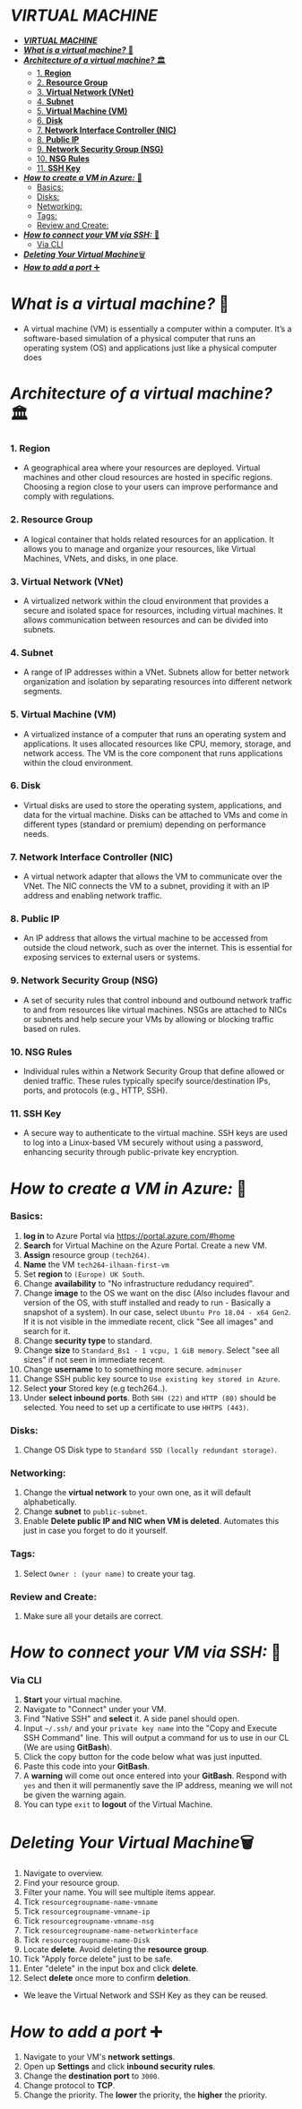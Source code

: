 # ***VIRTUAL MACHINE***
- [***VIRTUAL MACHINE***](#virtual-machine)
- [***What is a virtual machine?*** 💭](#what-is-a-virtual-machine-)
- [***Architecture of a virtual machine?*** 🏛️](#architecture-of-a-virtual-machine-️)
    - [1. **Region**](#1-region)
    - [2. **Resource Group**](#2-resource-group)
    - [3. **Virtual Network (VNet)**](#3-virtual-network-vnet)
    - [4. **Subnet**](#4-subnet)
    - [5. **Virtual Machine (VM)**](#5-virtual-machine-vm)
    - [6. **Disk**](#6-disk)
    - [7. **Network Interface Controller (NIC)**](#7-network-interface-controller-nic)
    - [8. **Public IP**](#8-public-ip)
    - [9. **Network Security Group (NSG)**](#9-network-security-group-nsg)
    - [10. **NSG Rules**](#10-nsg-rules)
    - [11. **SSH Key**](#11-ssh-key)
- [***How to create a VM in Azure:*** 🎨](#how-to-create-a-vm-in-azure-)
    - [Basics:](#basics)
    - [Disks:](#disks)
    - [Networking:](#networking)
    - [Tags:](#tags)
    - [Review and Create:](#review-and-create)
- [***How to connect your VM via SSH:*** 🔗](#how-to-connect-your-vm-via-ssh-)
    - [Via CLI](#via-cli)
- [***Deleting Your Virtual Machine***🗑️](#deleting-your-virtual-machine️)
- [***How to add a port*** ➕](#how-to-add-a-port-)
# ***What is a virtual machine?*** 💭 
   - A virtual machine (VM) is essentially a computer within a computer. It’s a software-based simulation of a physical computer that runs an operating system (OS) and applications just like a physical computer does

# ***Architecture of a virtual machine?*** 🏛️



### 1. **Region**
   - A geographical area where your resources are deployed. Virtual machines and other cloud resources are hosted in specific regions. Choosing a region close to your users can improve performance and comply with regulations.

### 2. **Resource Group**
   - A logical container that holds related resources for an application. It allows you to manage and organize your resources, like Virtual Machines, VNets, and disks, in one place.

### 3. **Virtual Network (VNet)**
   - A virtualized network within the cloud environment that provides a secure and isolated space for resources, including virtual machines. It allows communication between resources and can be divided into subnets.

### 4. **Subnet**
   - A range of IP addresses within a VNet. Subnets allow for better network organization and isolation by separating resources into different network segments.

### 5. **Virtual Machine (VM)**
   - A virtualized instance of a computer that runs an operating system and applications. It uses allocated resources like CPU, memory, storage, and network access. The VM is the core component that runs applications within the cloud environment.

### 6. **Disk**
   - Virtual disks are used to store the operating system, applications, and data for the virtual machine. Disks can be attached to VMs and come in different types (standard or premium) depending on performance needs.

### 7. **Network Interface Controller (NIC)**
   - A virtual network adapter that allows the VM to communicate over the VNet. The NIC connects the VM to a subnet, providing it with an IP address and enabling network traffic.

### 8. **Public IP**
   - An IP address that allows the virtual machine to be accessed from outside the cloud network, such as over the internet. This is essential for exposing services to external users or systems.

### 9. **Network Security Group (NSG)**
   - A set of security rules that control inbound and outbound network traffic to and from resources like virtual machines. NSGs are attached to NICs or subnets and help secure your VMs by allowing or blocking traffic based on rules.

### 10. **NSG Rules**
   - Individual rules within a Network Security Group that define allowed or denied traffic. These rules typically specify source/destination IPs, ports, and protocols (e.g., HTTP, SSH).

### 11. **SSH Key**
   - A secure way to authenticate to the virtual machine. SSH keys are used to log into a Linux-based VM securely without using a password, enhancing security through public-private key encryption.

# ***How to create a VM in Azure:*** 🎨
### Basics: 
1. **log in** to Azure Portal via https://portal.azure.com/#home
1. **Search** for Virtual Machine on the Azure Portal. Create a new VM.
2. **Assign** resource group `(tech264)`.
3. **Name** the VM `tech264-ilhaan-first-vm`
4. Set **region** to `(Europe) UK South`.
5. Change **availability** to "No infrastructure redudancy required".
6. Change **image** to the OS we want on the disc (Also includes flavour and version of the OS, with stuff installed and ready to run - Basically a snapshot of a system). In our case, select `Ubuntu Pro 18.04 - x64 Gen2`. If it is not visible in the immediate recent, click "See all images" and search for it.
7. Change **security type** to standard.
8. Change **size** to `Standard_Bs1 - 1 vcpu, 1 GiB memory`. Select "see all sizes" if not seen in immediate recent.
9. Change **username** to to something more secure. `adminuser`
10. Change SSH public key source to `Use existing key stored in Azure`.
11. Select **your** Stored key (e.g tech264..).
12. Under **select inbound ports**. Both `SHH (22)` and `HTTP (80)` should be selected. You need to set up a certificate to use `HHTPS (443)`.
 
### Disks:
1. Change OS Disk type to `Standard SSD (locally redundant storage)`.
 
### Networking:
1. Change the **virtual network** to your own one, as it will default alphabetically.
2. Change **subnet** to `public-subnet`.
3. Enable **Delete public IP and NIC when VM is deleted**. Automates this just in case you forget to do it yourself.
 
###  Tags:
1. Select `Owner : (your name)` to create your tag.
 
### Review and Create:
1. Make sure all your details are correct.

# ***How to connect your VM via SSH:*** 🔗
###  Via CLI
   1. **Start** your virtual machine.
   2. Navigate to "Connect" under your VM.
   3. Find "Native SSH" and **select** it. A side panel should open.
   4. Input `~/.ssh/` and your `private key name` into the "Copy and Execute SSH Command" line. This will output a command for us to use in our CL (We are using **GitBash**).
   5. Click the copy button for the code below what was just inputted.
   6. Paste this code into your **GitBash**.
   7. A **warning** will come out once entered into your **GitBash**. Respond with `yes` and then it will permanently save the IP address, meaning we will not be given the warning again.
   8. You can type `exit` to **logout** of the Virtual Machine.


# ***Deleting Your Virtual Machine***🗑️
1. Navigate to overview.
2. Find your resource group.
3. Filter your name. You will see multiple items appear.
4. Tick `resourcegroupname-name-vmname`
5. Tick `resourcegroupname-vmname-ip`
6. Tick `resourcegroupname-vmname-nsg`
7. Tick `resourcegroupname-name-networkinterface`
8. Tick `resourcegroupname-name-Disk`
9. Locate **delete**. Avoid deleting the **resource group**.
10. Tick "Apply force delete" just to be safe.
11. Enter "delete" in the input box and click **delete**.
12. Select **delete** once more to confirm **deletion**.
 - We leave the Virtual Network and SSH Key as they can be reused.

# ***How to add a port*** ➕
1. Navigate to your VM's **network settings**.
2. Open up **Settings** and click **inbound security rules**.
3. Change the **destination port** to `3000`.
4. Change protocol to **TCP**.
5. Change the priority. The **lower** the priority, the **higher** the priority.